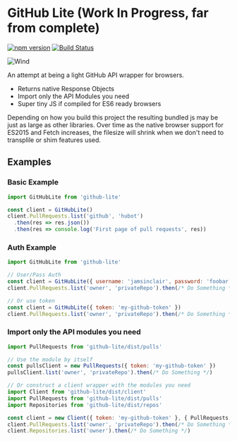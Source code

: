 # GitHub Lite (Work In Progress, far from complete)
[![npm version](https://badge.fury.io/js/github-lite.svg)](https://badge.fury.io/js/github-lite)
[![Build Status](https://travis-ci.org/jamsinclair/github-lite.svg?branch=master)](https://travis-ci.org/jamsinclair/github-lite)

![Wind](https://media.giphy.com/media/OVcXGo8uj6DSg/giphy.gif)

An attempt at being a light GitHub API wrapper for browsers. 
- Returns native Response Objects
- Import only the API Modules you need
- Super tiny JS if compiled for ES6 ready browsers

Depending on how you build this project the resulting bundled js may be just as large as other libraries. Over time as
the native browser support for ES2015 and Fetch increases, the filesize will shrink when we don't need to transplile or
shim features used.

## Examples
### Basic Example

```javascript
import GitHubLite from 'github-lite'

const client = GitHubLite()
client.PullRequests.list('github', 'hubot')
  .then(res => res.json())
  .then(res => console.log('First page of pull requests', res))
```

### Auth Example

```javascript
import GitHubLite from 'github-lite'

// User/Pass Auth 
const client = GitHubLite({ username: 'jamsinclair', password: 'foobar' })
client.PullRequests.list('owner', 'privateRepo').then(/* Do Something */)

// Or use token
const client = GitHubLite({ token: 'my-github-token' })
client.PullRequests.list('owner', 'privateRepo').then(/* Do Something */)
```

### Import only the API modules you need

```javascript
import PullRequests from 'github-lite/dist/pulls'

// Use the module by itself
const pullsClient = new PullRequests({ token: 'my-github-token' })
pullsClient.list('owner', 'privateRepo').then(/* Do Something */)

// Or construct a client wrapper with the modules you need
import Client from 'github-lite/dist/client'
import PullRequests from 'github-lite/dist/pulls'
import Repositories from 'github-lite/dist/repos'

const client = new Client({ token: 'my-github-token' }, { PullRequests, Repositories })
client.PullRequests.list('owner', 'privateRepo').then(/* Do Something */)
client.Repositories.list('owner').then(/* Do Something */)
```
